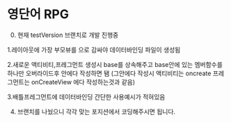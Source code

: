 # 영단어 RPG

0. 현재 testVersion 브랜치로 개발 진행중

1.레이아웃에 가장 부모뷰를 <layout>으로 감싸야 데이터바인딩 파일이 생성됨

2.새로운 액티비티,프레그먼트 생성시 base를 상속해주고 base안에 있는 
멤버함수를 하나만 오버라이드후 안에다 작성하면 됌
(그안에다 작성시 액티비티는 oncreate 프레그먼트는 onCreateView 에다 작성하는것과 같음)

3.배틀프레그먼트에 데이터바인딩 간단한 사용예시가 적혀있음

4. 브랜치를 나눴으니 각각 맞는 포지션에서 코딩해주시면 됩니다.
